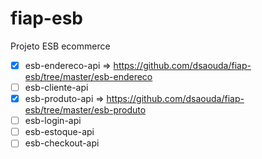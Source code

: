# fiap-esb
Projeto ESB ecommerce

- [x] esb-endereco-api 	=> https://github.com/dsaouda/fiap-esb/tree/master/esb-endereco
- [ ] esb-cliente-api
- [x] esb-produto-api 	=> https://github.com/dsaouda/fiap-esb/tree/master/esb-produto
- [ ] esb-login-api
- [ ] esb-estoque-api
- [ ] esb-checkout-api
